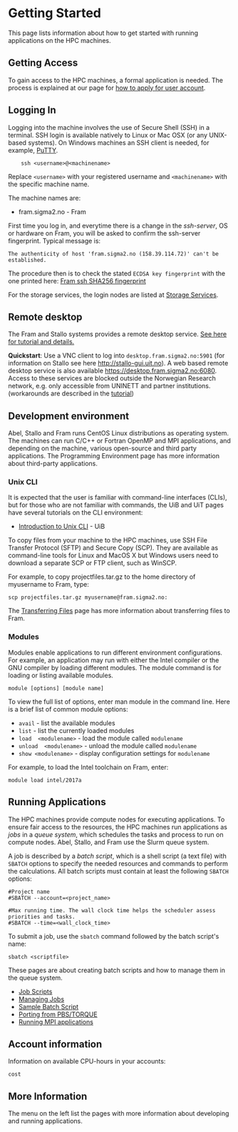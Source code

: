 # Getting Started

This page lists information about how to get started with running applications
on the HPC machines.

## Getting Access

To gain access to the HPC machines, a formal application is needed. The process
is explained at our page for [how to apply for user account](https://www.sigma2.no/content/how-apply-user-account).

## Logging In

Logging into the machine involves the use of Secure Shell (SSH) in a terminal.
SSH login is available natively to Linux or Mac OSX (or any UNIX-based systems).
On Windows machines an SSH client is needed, for example, [PuTTY](http://putty.org).

```shell
    ssh <username>@<machinename>
```

Replace `<username>` with your registered username and `<machinename>` with the specific machine name.

The machine names are:

* fram.sigma2.no - Fram

First time you log in, and everytime there is a change in the *ssh-server*, OS or hardware on Fram, you will be asked to confirm the ssh-server fingerprint. Typical message is: 

    The authenticity of host 'fram.sigma2.no (158.39.114.72)' can't be established.
    
The procedure then is to check the stated `ECDSA key fingerprint` with the one printed here: [Fram ssh SHA256 fingerprint](faq/ssh.md#sha256-fingerprint)

For the storage services, the login nodes are listed at [Storage Services](../storage/storageservices.md).

## Remote desktop

The Fram and Stallo systems provides a remote desktop service. [See here for tutorial and details.](remote-desktop.md)

**Quickstart**: Use a VNC client to log into `desktop.fram.sigma2.no:5901` (for information on Stallo see here <http://stallo-gui.uit.no>). A web based remote desktop service is also available <https://desktop.fram.sigma2.no:6080>. Access to these services are blocked outside the Norwegian Research network, e.g. only accessible from UNINETT and partner institutions. (workarounds are described in the [tutorial](remote-desktop.md))

## Development environment

Abel, Stallo and Fram runs CentOS Linux distributions as operating system. The machines can run C/C++ or Fortran OpenMP and MPI applications, and depending on the machine, various open-source and third party applications. The Programming Environment page has more information about third-party applications.

### Unix CLI

It is expected that the user is familiar with command-line interfaces (CLIs), but for those who are not familiar with commands, the UiB and UiT pages have several tutorials on the CLI environment:

* [Introduction to Unix CLI](https://docs.hpc.uib.no/wiki/Introduction_to_Unix_CLI) - UiB

To copy files from your machine to the HPC machines, use SSH File Transfer Protocol (SFTP) and Secure Copy (SCP). They are available as command-line tools for Linux and MacOS X but Windows users need to download a separate SCP or FTP client, such as WinSCP.

For example, to copy projectfiles.tar.gz to the home directory of myusername to Fram, type:

    scp projectfiles.tar.gz myusername@fram.sigma2.no:

The [Transferring Files](../storage/file-transfering.md) page has more information about transferring files to Fram.

### Modules

Modules enable applications to run different environment configurations. For example, an application may run with either the Intel compiler or the GNU compiler by loading different modules. The module command is for loading or listing available modules.

    module [options] [module name]

To view the full list of options, enter man module in the command line. Here is a brief list of common module options:

* `avail` - list the available modules
* `list` - list the currently loaded modules
* `load  <modulename>` - load the module called `modulename`
* `unload  <modulename>` - unload the module called `modulename`
* `show <modulename>`  - display configuration settings for `modulename`

For example, to load the Intel toolchain on Fram, enter:

    module load intel/2017a

## Running Applications

The HPC machines provide compute nodes for executing applications. To ensure
fair access to the resources, the HPC machines run applications as _jobs_ in a
_queue system_, which schedules the tasks and process to run on compute
nodes. Abel, Stallo, and Fram use the Slurm queue system.

A job is described by a _batch script_, which is a shell script (a text file)
with `SBATCH` options to specify the needed resources and commands to perform
the calculations.  All batch scripts must contain at least the following
`SBATCH` options:

    #Project name
    #SBATCH --account=<project_name>

    #Max running time. The wall clock time helps the scheduler assess priorities and tasks.
    #SBATCH --time=<wall_clock_time>

To submit a job, use the `sbatch` command followed by the batch script's name:

    sbatch <scriptfile>

These pages are about creating batch scripts and how to manage them in the queue system.

* [Job Scripts](../jobs/jobscripts.md)
* [Managing Jobs](../jobs/managing_jobs.md)
* [Sample Batch Script](../jobs/samplescript.md)
* [Porting from PBS/TORQUE](../jobs/porting.md)
* [Running MPI applications](../jobs/mpi_jobs.md)

## Account information

Information on available CPU-hours in your accounts:

    cost

## More Information

The menu on the left list the pages with more information about developing and running applications.
